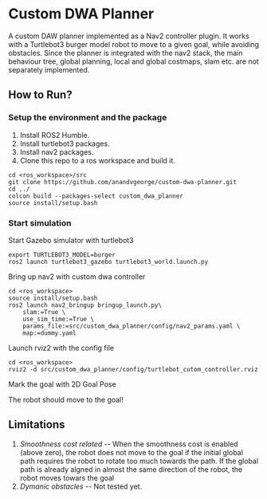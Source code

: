 # Custom DWA Planner
A custom DAW planner implemented as a Nav2 controller plugin. It works with a Turtlebot3 burger model robot to move to a given goal, while avoiding obstacles. Since the planner is integrated with the nav2 stack, the main behaviour tree, global planning, local and global costmaps, slam etc. are not separately implemented. 

## How to Run?

### Setup the environment and the package
1. Install ROS2 Humble.
2. Install turtlebot3 packages.
3. Install nav2 packages.
4. Clone this repo to a ros workspace and build it. <br/>
```
cd <ros_workspace>/src
git clone https://github.com/anandvgeorge/custom-dwa-planner.git
cd ../
colcon build --packages-select custom_dwa_planner
source install/setup.bash
```
### Start simulation
Start Gazebo simulator with turtlebot3 
```
export TURTLEBOT3_MODEL=burger
ros2 launch turtlebot3_gazebo turtlebot3_world.launch.py
```

Bring up nav2 with custom dwa controller
```
cd <ros_workspace>
source install/setup.bash
ros2 launch nav2_bringup bringup_launch.py\
    slam:=True \
    use_sim_time:=True \
    params_file:=src/custom_dwa_planner/config/nav2_params.yaml \
    map:=dummy.yaml
```

Launch rviz2 with the config file
```
cd <ros_workspace>
rviz2 -d src/custom_dwa_planner/config/turtlebot_cutom_controller.rviz 
```

Mark the goal with 2D Goal Pose

The robot should move to the goal!

## Limitations
1. *Smoothness cost related* -- When the smoothness cost is enabled (above zero), the robot does not move to the goal if the initial global path requires the robot to rotate too much towards the path. If the global path is already algned in almost the same direction of the robot, the robot moves towars the goal
2. *Dymanic obstacles* -- Not tested yet.